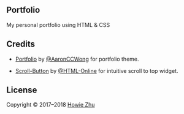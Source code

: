 ## Portfolio

My personal portfolio using HTML & CSS

## Credits

* [Portfolio](https://github.com/AaronCCWong/portfolio) by [@AaronCCWong](https://github.com/AaronCCWong/) for portfolio theme.

* [Scroll-Button](https://html-online.com/articles/dynamic-scroll-back-top-page-button-javascript/) by [@HTML-Online](https://html-online.com) for intuitive scroll to top widget.

## License

Copyright © 2017–2018 [Howie Zhu](https://howiezhu.com)